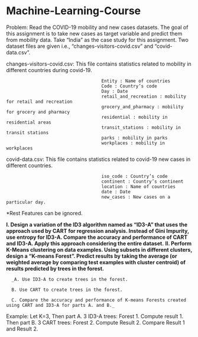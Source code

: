 # Machine-Learning-Course
Problem: Read the COVID-19 mobility and new cases datasets. The goal of this assignment is to take new cases as target variable and predict them from mobility data. Take “India” as the
case study for this assignment.
Two dataset files are given i.e., “changes-visitors-covid.csv” and “covid-data.csv”. 


changes-visitors-covid.csv: This file contains statistics related to mobility in different countries during covid-19.

                                        Entity : Name of countries
                                        Code : Country’s code
                                        Day : Date
                                        retail_and_recreation : mobility for retail and recreation
                                        grocery_and_pharmacy : mobility for grocery and pharmacy
                                        residential : mobility in residential areas
                                        transit_stations : mobility in transit stations
                                        parks : mobility in parks
                                        workplaces : mobility in workplaces

covid-data.csv: This file contains statistics related to covid-19 new cases in different countries.

                                        iso_code : Country’s code
                                        continent : Country’s continent
                                        location : Name of countries
                                        date : Date
                                        new_cases : New cases on a particular day.

*Rest Features can be ignored.

**I. Design a variation of the ID3 algorithm named as “ID3-A” that uses the approach used by CART for regression analysis. Instead of Gini Impurity, use entropy for
ID3-A. Compare the accuracy and performance of CART and ID3-A. Apply this approach considering the entire dataset.**
**II. Perform K-Means clustering on data examples. Using subsets in different clusters, design a “K-means Forest”. Predict results by taking the average (or
weighted average by comparing test examples with cluster centroid) of results predicted by trees in the forest.**


      _A. Use ID3-A to create trees in the forest.
      
      B. Use CART to create trees in the forest.
      
      C. Compare the accuracy and performance of K-means Forests created using CART and ID3-A for parts A. and B._

Example: Let K=3, Then part A. 3 ID3-A trees: Forest 1. Compute result 1. Then part B. 3
CART trees: Forest 2. Compute Result 2. Compare Result 1 and Result 2.



